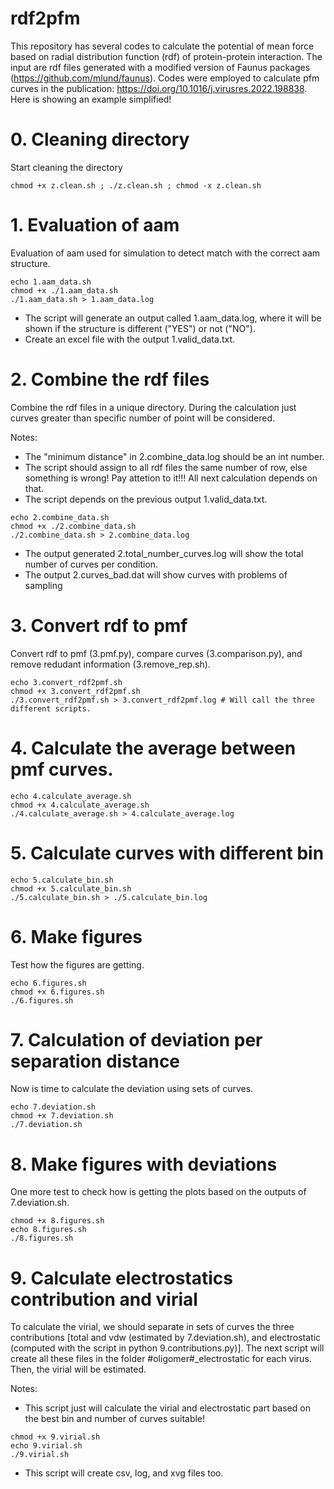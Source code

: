 # rdf2pfm

This repository has several codes to calculate the potential of mean force based on radial distribution function (rdf) of protein-protein interaction. The input are rdf files generated with a modified version of Faunus packages (https://github.com/mlund/faunus). Codes were employed to calculate pfm curves in the publication: https://doi.org/10.1016/j.virusres.2022.198838. Here is showing an example simplified!

# 0. Cleaning directory

Start cleaning the directory

	chmod +x z.clean.sh ; ./z.clean.sh ; chmod -x z.clean.sh

# 1. Evaluation of aam

Evaluation of aam used for simulation to detect match with the correct aam structure.

 	echo 1.aam_data.sh
 	chmod +x ./1.aam_data.sh
 	./1.aam_data.sh > 1.aam_data.log

- The script will generate an output called 1.aam_data.log, where it will be shown if the structure is different ("YES") or not ("NO").
- Create an excel file with the output 1.valid_data.txt.

# 2. Combine the rdf files

Combine the rdf files in a unique directory. During the calculation just curves greater than specific number of point will be considered. 

   Notes:
   - The "minimum distance" in 2.combine_data.log should be an int number.
   - The script should assign to all rdf files the same number of row, else something is wrong! Pay attetion to it!!! All next calculation depends on that.
   - The script depends on the previous output 1.valid_data.txt.

 	echo 2.combine_data.sh
	chmod +x ./2.combine_data.sh
	./2.combine_data.sh > 2.combine_data.log

 - The output generated 2.total_number_curves.log will show the total number of curves per condition.
 - The output 2.curves_bad.dat will show curves with problems of sampling

# 3. Convert rdf to pmf 

Convert rdf to pmf (3.pmf.py), compare curves (3.comparison.py), and remove redudant information (3.remove_rep.sh).
 
 	echo 3.convert_rdf2pmf.sh
 	chmod +x 3.convert_rdf2pmf.sh
	./3.convert_rdf2pmf.sh > 3.convert_rdf2pmf.log # Will call the three different scripts.

# 4. Calculate the average between pmf curves.

 	echo 4.calculate_average.sh
 	chmod +x 4.calculate_average.sh
 	./4.calculate_average.sh > 4.calculate_average.log

# 5. Calculate curves with different bin

 	echo 5.calculate_bin.sh
 	chmod +x 5.calculate_bin.sh
 	./5.calculate_bin.sh > ./5.calculate_bin.log

# 6. Make figures

Test how the figures are getting.

	echo 6.figures.sh
	chmod +x 6.figures.sh
	./6.figures.sh

# 7. Calculation of deviation per separation distance

Now is time to calculate the deviation using sets of curves.

	echo 7.deviation.sh 
	chmod +x 7.deviation.sh 
	./7.deviation.sh 

# 8. Make figures with deviations

One more test to check how is getting the plots based on the outputs of 7.deviation.sh. 

	chmod +x 8.figures.sh
	echo 8.figures.sh
	./8.figures.sh

# 9. Calculate electrostatics contribution and virial

To calculate the virial, we should separate in sets of curves the three contributions [total and vdw (estimated by 7.deviation.sh), and electrostatic (computed with the script in python 9.contributions.py)]. The next script will create all these files in the folder #oligomer#_electrostatic for each virus. Then, the virial will be estimated.

  Notes:
   - This script just will calculate the virial and electrostatic part based on the best bin and number of curves suitable!

	chmod +x 9.virial.sh
	echo 9.virial.sh
	./9.virial.sh
 
 - This script will create csv, log, and xvg files too.
